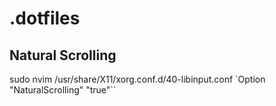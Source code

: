 # .dotfiles



## Natural Scrolling 
sudo nvim /usr/share/X11/xorg.conf.d/40-libinput.conf
`Option "NaturalScrolling" "true"``
